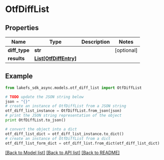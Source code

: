 # OtfDiffList


## Properties
Name | Type | Description | Notes
------------ | ------------- | ------------- | -------------
**diff_type** | **str** |  | [optional] 
**results** | [**List[OtfDiffEntry]**](OtfDiffEntry.md) |  | 

## Example

```python
from lakefs_sdk_async.models.otf_diff_list import OtfDiffList

# TODO update the JSON string below
json = "{}"
# create an instance of OtfDiffList from a JSON string
otf_diff_list_instance = OtfDiffList.from_json(json)
# print the JSON string representation of the object
print OtfDiffList.to_json()

# convert the object into a dict
otf_diff_list_dict = otf_diff_list_instance.to_dict()
# create an instance of OtfDiffList from a dict
otf_diff_list_form_dict = otf_diff_list.from_dict(otf_diff_list_dict)
```
[[Back to Model list]](../README.md#documentation-for-models) [[Back to API list]](../README.md#documentation-for-api-endpoints) [[Back to README]](../README.md)


